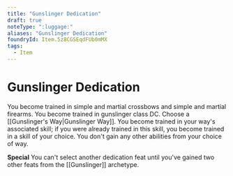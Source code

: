 ```yaml
---
title: "Gunslinger Dedication"
draft: true
noteType: ":luggage:"
aliases: "Gunslinger Dedication"
foundryId: Item.5z8CGSEqdFUb0mMX
tags:
  - Item
---
```


# Gunslinger Dedication

You become trained in simple and martial crossbows and simple and martial firearms. You become trained in gunslinger class DC. Choose a [[Gunslinger's Way|Gunslinger Way]]. You become trained in your way's associated skill; if you were already trained in this skill, you become trained in a skill of your choice. You don't gain any other abilities from your choice of way.

**Special** You can't select another dedication feat until you've gained two other feats from the [[Gunslinger]] archetype.
